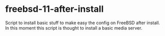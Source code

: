 # freebsd-11-after-install
Script to install basic stuff to make easy the config on FreeBSD after install. In this moment this script is thought to install a basic media server.
